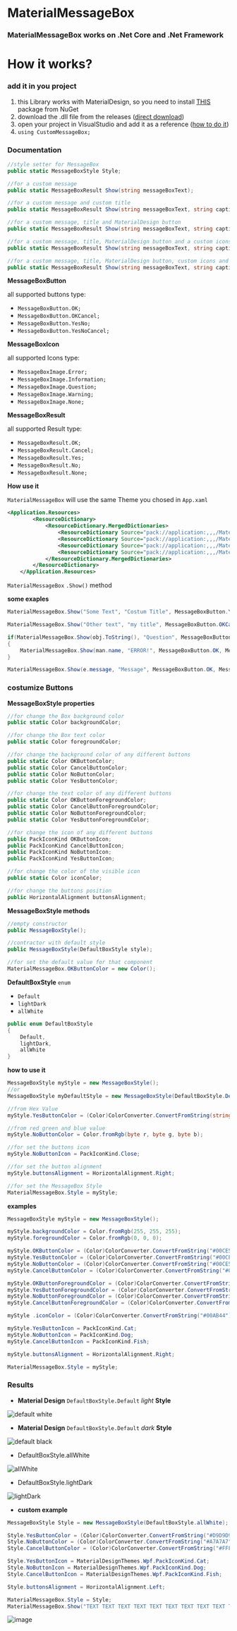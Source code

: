 # MaterialMessageBox

### MaterialMessageBox works on .Net Core and .Net Framework

# How it works?

### **add it in you project**

1. this Library works with MaterialDesign, so you need to install [THIS](https://www.nuget.org/packages/MaterialDesignThemes/4.4.0-ci94) package from NuGet
2. download the .dll file from the releases ([direct download](https://github.com/Mene-hub/MaterialMessageBox/releases/download/library/CusomMessageBox.dll))
3. open your project in VisualStudio and add it as a reference ([how to do it](https://docs.microsoft.com/en-us/visualstudio/ide/how-to-create-and-remove-project-dependencies?view=vs-2022))
4. `using CustomMessageBox;`

### **Documentation**

```csharp
//style setter for MessageBox
public static MessageBoxStyle Style;

//for a custom message
public static MessageBoxResult Show(string messageBoxText);

//for a custom message and custom title
public static MessageBoxResult Show(string messageBoxText, string caption);

//for a custom message, title and MaterialDesign button
public static MessageBoxResult Show(string messageBoxText, string caption, MessageBoxButton button);

//for a custom message, title, MaterialDesign button and a custom icons
public static MessageBoxResult Show(string messageBoxText, string caption, MessageBoxButton button, MessageBoxImage icon);

//for a custom message, title, MaterialDesign button, custom icons and default result when you close the Box
public static MessageBoxResult Show(string messageBoxText, string caption, MessageBoxButton button, MessageBoxImage icon, MessageBoxResult defaultResult);
```

**MessageBoxButton**

all supported buttons type:

- `MessageBoxButton.OK;`
- `MessageBoxButton.OKCancel;`
- `MessageBoxButton.YesNo;`
- `MessageBoxButton.YesNoCancel;`

**MessageBoxIcon**

all supported Icons type:

- `MessageBoxImage.Error;`
- `MessageBoxImage.Information;`
- `MessageBoxImage.Question;`
- `MessageBoxImage.Warning;`
- `MessageBoxImage.None;`

**MessageBoxResult**

all supported Result type:

- `MessageBoxResult.OK;`
- `MessageBoxResult.Cancel;`
- `MessageBoxResult.Yes;`
- `MessageBoxResult.No;`
- `MessageBoxResult.None;`

**How use it**

`MaterialMessageBox` will use the same Theme you chosed in `App.xaml`

```xml
<Application.Resources>
        <ResourceDictionary>
            <ResourceDictionary.MergedDictionaries>
                <ResourceDictionary Source="pack://application:,,,/MaterialDesignThemes.Wpf;component/Themes/MaterialDesignTheme.**dark**.xaml" />
                <ResourceDictionary Source="pack://application:,,,/MaterialDesignThemes.Wpf;component/Themes/MaterialDesignTheme.Defaults.xaml" />
                <ResourceDictionary Source="pack://application:,,,/MaterialDesignColors;component/Themes/Recommended/Primary/MaterialDesignColor.DeepPurple.xaml" />
                <ResourceDictionary Source="pack://application:,,,/MaterialDesignColors;component/Themes/Recommended/Accent/MaterialDesignColor.Lime.xaml" />
            </ResourceDictionary.MergedDictionaries>
        </ResourceDictionary>
    </Application.Resources>
```

`MaterialMessageBox` `.Show()` method

**some exaples**

```csharp
MaterialMessageBox.Show("Some Text", "Costum Title", MessageBoxButton.YesNoCancel, MessageBoxImage.Information);

MaterialMessageBox.Show("Other text", "my title", MessageBoxButton.OKCancel, MessageBoxImage.Warning);

if(MaterialMessageBox.Show(obj.ToString(), "Question", MessageBoxButton.YesNo, MessageBoxImage.Question) == MessageBoxResult.Yes)
{
	MaterialMessageBox.Show(man.name, "ERROR!", MessageBoxButton.OK, MessageBoxImage.Error);
}

MaterialMessageBox.Show(e.message, "Message", MessageBoxButton.OK, MessageBoxImage.None, MessageBoxResult.OK);
```

### costumize Buttons

**MessageBoxStyle properties**

```csharp
//for change the Box background color
public static Color backgroundColor;

//for change the Box text color
public static Color foregroundColor;

//for change the background color of any different buttons
public static Color OKButtonColor;
public static Color CancelButtonColor;
public static Color NoButtonColor;
public static Color YesButtonColor;

//for change the text color of any different buttons
public static Color OKButtonForegroundColor;
public static Color CancelButtonForegroundColor;
public static Color NoButtonForegroundColor;
public static Color YesButtonForegroundColor;

//for change the icon of any different buttons
public PackIconKind OKButtonIcon;
public PackIconKind CancelButtonIcon;
public PackIconKind NoButtonIcon;
public PackIconKind YesButtonIcon;

//for change the color of the visible icon
public static Color iconColor;

//for change the buttons position
public HorizontalAlignment buttonsAlignment;
```

**MessageBoxStyle methods**

```csharp
//empty constructor
public MessageBoxStyle();

//contractor with default style
public MessageBoxStyle(DefaultBoxStyle style);

//for set the default value for that component
MaterialMessageBox.OKButtonColor = new Color();
```

**DefaultBoxStyle** `enum`

- `Default`
- `lightDark`
- `allWhite`

```csharp
public enum DefaultBoxStyle
{
	Default,
	lightDark,
	allWhite
}
```

**how to use it**

```csharp
MessageBoxStyle myStyle = new MessageBoxStyle();
//or
MessageBoxStyle myDefaultStyle = new MessageBoxStyle(DefaultBoxStyle.Default);

//from Hex Value
myStyle.YesButtonColor = (Color)ColorConverter.ConvertFromString(string HexCode);

//from red green and blue value
myStyle.NoButtonColor = Color.fromRgb(byte r, byte g, byte b);

//for set the buttons icon
myStyle.NoButtonIcon = PackIconKind.Close;

//for set the button alignment
myStyle.buttonsAlignment = HorizontalAlignment.Right;

//for set the MessageBox Style
MaterialMessageBox.Style = myStyle;
```

**examples**

```csharp
MessageBoxStyle myStyle = new MessageBoxStyle();

myStyle.backgroundColor = Color.fromRgb(255, 255, 255);
myStyle.foregroundColor = Color.fromRgb(0, 0, 0);

myStyle.OKButtonColor = (Color)ColorConverter.ConvertFromString("#00CE52");
myStyle.YesButtonColor = (Color)ColorConverter.ConvertFromString("#00CE52");
myStyle.NoButtonColor = (Color)ColorConverter.ConvertFromString("#00CE52");
myStyle.CancelButtonColor = (Color)ColorConverter.ConvertFromString("#00CE52");

myStyle.OKButtonForegroundColor = (Color)ColorConverter.ConvertFromString("#ffffff");
myStyle.YesButtonForegroundColor = (Color)ColorConverter.ConvertFromString("#ffffff");
myStyle.NoButtonForegroundColor = (Color)ColorConverter.ConvertFromString("#ffffff");
myStyle.CancelButtonForegroundColor = (Color)ColorConverter.ConvertFromString("#ffffff");

myStyle .iconColor = (Color)ColorConverter.ConvertFromString("#00AB44");

myStyle.YesButtonIcon = PackIconKind.Cat;
myStyle.NoButtonIcon = PackIconKind.Dog;
myStyle.CancelButtonIcon = PackIconKind.Fish;

myStyle.buttonsAlignment = HorizontalAlignment.Right;

MaterialMessageBox.Style = myStyle;
```

### Results

- **Material Design** `DefaultBoxStyle.Default` *light* **Style**

![default white](https://user-images.githubusercontent.com/72011313/157749498-1bd90cc7-c4fb-4b3e-a920-350058263d4b.png)

- **Material Design** `DefaultBoxStyle.Default` *dark* **Style**

![default black](https://user-images.githubusercontent.com/72011313/157749536-ef4aef24-fbea-4538-a676-9c2f004be281.png)

- DefaultBoxStyle.allWhite

![allWhite](https://user-images.githubusercontent.com/72011313/157749568-edcaca18-1edc-442f-9f6e-0fb2404dad63.png)

- DefaultBoxStyle.lightDark

![lightDark](https://user-images.githubusercontent.com/72011313/157749633-54312d01-903e-4b6f-9b1b-f90fba34b6e5.png)

- **custom example**

```csharp
MessageBoxStyle Style = new MessageBoxStyle(DefaultBoxStyle.allWhite);

Style.YesButtonColor = (Color)ColorConverter.ConvertFromString("#D9D9D9");
Style.NoButtonColor = (Color)ColorConverter.ConvertFromString("#A7A7A7");
Style.CancelButtonColor = (Color)ColorConverter.ConvertFromString("#FFFFFF");

Style.YesButtonIcon = MaterialDesignThemes.Wpf.PackIconKind.Cat;
Style.NoButtonIcon = MaterialDesignThemes.Wpf.PackIconKind.Dog;
Style.CancelButtonIcon = MaterialDesignThemes.Wpf.PackIconKind.Fish;

Style.buttonsAlignment = HorizontalAlignment.Left;

MaterialMessageBox.Style = Style;
MaterialMessageBox.Show("TEXT TEXT TEXT TEXT TEXT TEXT TEXT TEXT TEXT TEXT TEXT TEXT TEXT TEXT TEXT TEXT TEXT TEXT TEXT TEXT TEXT TEXT TEXT TEXT TEXT TEXT ", "Custom Title", MessageBoxButton.YesNoCancel, MessageBoxImage.Information);
```

![image](https://user-images.githubusercontent.com/72011313/157848548-e65f9b3a-26a2-4baf-b93b-a0edcac7e533.png)

